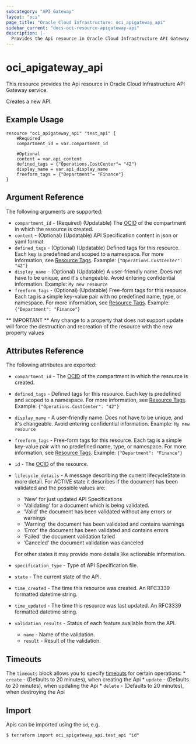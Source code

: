 ```yaml
---
subcategory: "API Gateway"
layout: "oci"
page_title: "Oracle Cloud Infrastructure: oci_apigateway_api"
sidebar_current: "docs-oci-resource-apigateway-api"
description: |-
  Provides the Api resource in Oracle Cloud Infrastructure API Gateway service
---
```


# oci_apigateway_api
This resource provides the Api resource in Oracle Cloud Infrastructure API Gateway service.

Creates a new API.


## Example Usage

```hcl
resource "oci_apigateway_api" "test_api" {
	#Required
	compartment_id = var.compartment_id

	#Optional
	content = var.api_content
	defined_tags = {"Operations.CostCenter"= "42"}
	display_name = var.api_display_name
	freeform_tags = {"Department"= "Finance"}
}
```

## Argument Reference

The following arguments are supported:

* `compartment_id` - (Required) (Updatable) The [OCID](https://docs.cloud.oracle.com/iaas/Content/General/Concepts/identifiers.htm) of the compartment in which the resource is created. 
* `content` - (Optional) (Updatable) API Specification content in json or yaml format
* `defined_tags` - (Optional) (Updatable) Defined tags for this resource. Each key is predefined and scoped to a namespace. For more information, see [Resource Tags](https://docs.cloud.oracle.com/iaas/Content/General/Concepts/resourcetags.htm).  Example: `{"Operations.CostCenter": "42"}` 
* `display_name` - (Optional) (Updatable) A user-friendly name. Does not have to be unique, and it's changeable. Avoid entering confidential information.  Example: `My new resource` 
* `freeform_tags` - (Optional) (Updatable) Free-form tags for this resource. Each tag is a simple key-value pair with no predefined name, type, or namespace. For more information, see [Resource Tags](https://docs.cloud.oracle.com/iaas/Content/General/Concepts/resourcetags.htm).  Example: `{"Department": "Finance"}` 


** IMPORTANT **
Any change to a property that does not support update will force the destruction and recreation of the resource with the new property values

## Attributes Reference

The following attributes are exported:

* `compartment_id` - The [OCID](https://docs.cloud.oracle.com/iaas/Content/General/Concepts/identifiers.htm) of the compartment in which the resource is created. 
* `defined_tags` - Defined tags for this resource. Each key is predefined and scoped to a namespace. For more information, see [Resource Tags](https://docs.cloud.oracle.com/iaas/Content/General/Concepts/resourcetags.htm).  Example: `{"Operations.CostCenter": "42"}` 
* `display_name` - A user-friendly name. Does not have to be unique, and it's changeable. Avoid entering confidential information.  Example: `My new resource` 
* `freeform_tags` - Free-form tags for this resource. Each tag is a simple key-value pair with no predefined name, type, or namespace. For more information, see [Resource Tags](https://docs.cloud.oracle.com/iaas/Content/General/Concepts/resourcetags.htm).  Example: `{"Department": "Finance"}` 
* `id` - The [OCID](https://docs.cloud.oracle.com/iaas/Content/General/Concepts/identifiers.htm) of the resource. 
* `lifecycle_details` - A message describing the current lifecycleState in more detail. For ACTIVE state it describes if the document has been validated and the possible values are:
	* 'New' for just updated API Specifications
	* 'Validating' for a document which is being validated.
	* 'Valid' the document has been validated without any errors or warnings
	* 'Warning' the document has been validated and contains warnings
	* 'Error' the document has been validated and contains errors
	* 'Failed' the document validation failed
	* 'Canceled' the document validation was canceled 

	For other states it may provide more details like actionable information. 
* `specification_type` - Type of API Specification file.
* `state` - The current state of the API.
* `time_created` - The time this resource was created. An RFC3339 formatted datetime string.
* `time_updated` - The time this resource was last updated. An RFC3339 formatted datetime string.
* `validation_results` - Status of each feature available from the API.
	* `name` - Name of the validation.
	* `result` - Result of the validation.

## Timeouts

The `timeouts` block allows you to specify [timeouts](https://registry.terraform.io/providers/oracle/oci/latest/docs/guides/changing_timeouts) for certain operations:
	* `create` - (Defaults to 20 minutes), when creating the Api
	* `update` - (Defaults to 20 minutes), when updating the Api
	* `delete` - (Defaults to 20 minutes), when destroying the Api


## Import

Apis can be imported using the `id`, e.g.

```
$ terraform import oci_apigateway_api.test_api "id"
```

